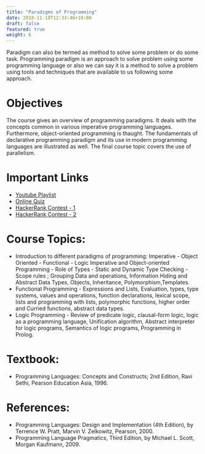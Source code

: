 ```yaml
---
title: "Paradigms of Programming"
date: 2018-11-18T12:33:46+10:00
draft: false
featured: true
weight: 6
---
```


Paradigm can also be termed as method to solve some problem or do some task. Programming paradigm is an approach to solve problem using some programming language or also we can say it is a method to solve a problem using tools and techniques that are available to us following some approach.

# Objectives
The course gives an overview of programming paradigms. It deals with the concepts common in various imperative programming languages. Furthermore, object-oriented programming is thaught. The fundamentals of declarative programming paradigm and its use in modern programming languages are illustrated as well. The final course topic covers the use of parallelism.

# Important Links
- <a href="https://www.youtube.com/playlist?list=PL54i8TI-dREZVnhE2Fm4YlASXMpkv7BWP" target="_blank">Youtube Playlist</a>
- <a href="https://forms.gle/m6nrdzazBxSrpWiF7" target="_blank">Online Quiz</a>
- <a href="https://www.hackerrank.com/contests/lambda-calculi-oct14/challenges" target="_blank">HackerRank Contest - 1</a>
- <a href="https://www.hackerrank.com/contests/lambda-calculi-sep14/challenges" target="_blank">HackerRank Contest - 2</a>

# Course Topics:
- Introduction to different paradigms of programming: Imperative - Object Oriented - Functional - Logic Imperative and Object-oriented Programming - Role of Types - Static and Dynamic Type Checking - Scope rules ; Grouping Data and operations, Information Hiding and Abstract Data Types, Objects, Inheritance, Polymorphism,Templates.
- Functional Programming - Expressions and Lists, Evaluation, types, type systems, values and operations, function declarations, lexical scope, lists and programming with lists, polymorphic functions, higher order and Curried functions, abstract data types.
- Logic Programming - Review of predicate logic, clausal-form logic, logic as a programming language, Unification algorithm, Abstract interpreter for logic programs, Semantics of logic programs, Programming in Prolog.

# Textbook:
- Programming Languages: Concepts and Constructs; 2nd Edition, Ravi Sethi, Pearson Education Asia, 1996.

# References:
- Programming Languages: Design and Implementation (4th Edition), by Terrence W. Pratt, Marvin V. Zelkowitz, Pearson, 2000.
- Programming Language Pragmatics, Third Edition, by Michael L. Scott, Morgan Kaufmann, 2009.